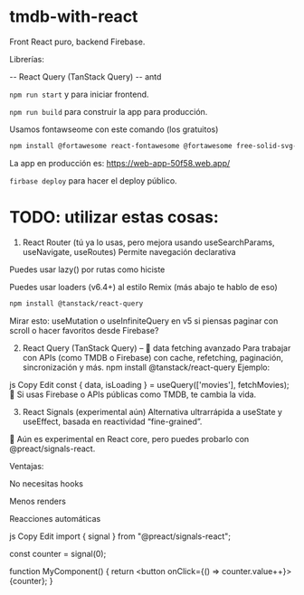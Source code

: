 # tmdb-with-react

Front React puro, backend Firebase.

Librerías:

-- React Query (TanStack Query)
-- antd


```npm run start``` y para iniciar frontend.

```npm run build``` para construir la app para producción.

Usamos fontawseome con este comando (los gratuitos)

```bash
npm install @fortawesome react-fontawesome @fortawesome free-solid-svg-icons @fortawesome/free-regular-svg-icons @fortawesome/free-brands-svg-icons
```

La app en producción es:
https://web-app-50f58.web.app/

```firbase deploy``` para hacer el deploy público.






# TODO: utilizar estas cosas:


1. React Router (tú ya lo usas, pero mejora usando useSearchParams, useNavigate, useRoutes)
Permite navegación declarativa

Puedes usar lazy() por rutas como hiciste

Puedes usar loaders (v6.4+) al estilo Remix (más abajo te hablo de eso)


```bash
npm install @tanstack/react-query
```

Mirar esto: useMutation o useInfiniteQuery en v5 si piensas paginar con scroll o hacer favoritos desde Firebase?

2. React Query (TanStack Query) – 👑 data fetching avanzado
Para trabajar con APIs (como TMDB o Firebase) con cache, refetching, paginación, sincronización y más.
npm install @tanstack/react-query
Ejemplo:

js
Copy
Edit
const { data, isLoading } = useQuery(['movies'], fetchMovies);
🧠 Si usas Firebase o APIs públicas como TMDB, te cambia la vida.

3. React Signals (experimental aún)
Alternativa ultrarrápida a useState y useEffect, basada en reactividad “fine-grained”.

🚧 Aún es experimental en React core, pero puedes probarlo con @preact/signals-react.

Ventajas:

No necesitas hooks

Menos renders

Reacciones automáticas

js
Copy
Edit
import { signal } from "@preact/signals-react";

const counter = signal(0);

function MyComponent() {
  return <button onClick={() => counter.value++}>{counter}</button>;
}
